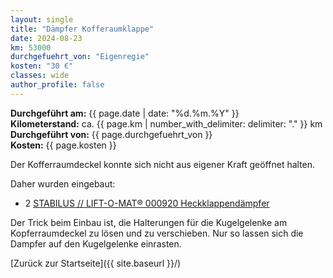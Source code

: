 ```yaml
---
layout: single
title: "Dämpfer Kofferaumklappe"
date: 2024-08-23
km: 53000
durchgefuehrt_von: "Eigenregie"
kosten: "30 €"
classes: wide
author_profile: false
---
```

**Durchgeführt am:** {{ page.date | date: "%d.%m.%Y" }}  
**Kilometerstand:** ca. {{ page.km | number_with_delimiter: delimiter: "." }} km  
**Durchgeführt von:** {{ page.durchgefuehrt_von }}  
**Kosten:** {{ page.kosten }}

Der Kofferraumdeckel konnte sich nicht aus eigener Kraft geöffnet halten.

Daher wurden eingebaut:

- 2 [STABILUS // LIFT-O-MAT® 000920 Heckklappendämpfer](https://www.autodoc.de/stabilus/290954)

Der Trick beim Einbau ist, die Halterungen für die Kugelgelenke am Kopferraumdeckel zu lösen und zu verschieben. Nur so lassen sich die Dampfer auf den Kugelgelenke einrasten. 


[Zurück zur Startseite]({{ site.baseurl }}/)
